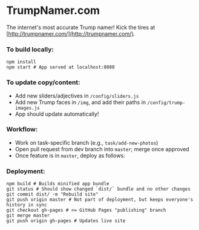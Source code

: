 # TrumpNamer.com
The internet's most accurate Trump namer! Kick the tires at [http://trumpnamer.com/](http://trumpnamer.com/).

### To build locally:
```
npm install
npm start # App served at localhost:8080
```

### To update copy/content:
* Add new sliders/adjectives in `/config/sliders.js`
* Add new Trump faces in `/img`, and add their paths in `/config/trump-images.js`
* App should update automatically!

### Workflow:
* Work on task-specific branch (e.g., `task/add-new-photos`)
* Open pull request from dev branch into `master`; merge once approved
* Once feature is in `master`, deploy as follows:

### Deployment:
```
npm build # Builds minified app bundle
git status # Should show changed `dist/` bundle and no other changes
git commit dist/ -m "Rebuild site"
git push origin master # Not part of deployment, but keeps everyone's history in sync
git checkout gh-pages # <= GitHub Pages "publishing" branch
git merge master
git push origin gh-pages # Updates live site
```
